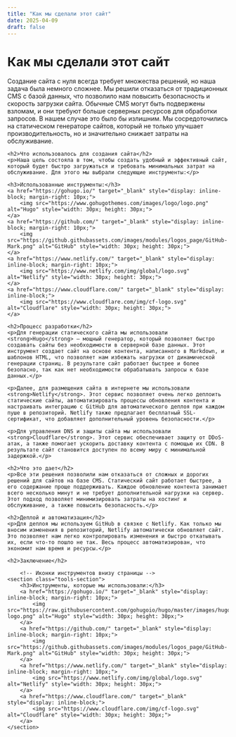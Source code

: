 ```yaml
---
title: "Как мы сделали этот сайт"
date: 2025-04-09
draft: false
---
```


<body>
    <h1>Как мы сделали этот сайт</h1>
    <p>Создание сайта с нуля всегда требует множества решений, но наша задача была немного сложнее. Мы решили отказаться от традиционных CMS с базой данных, что позволило нам повысить безопасность и скорость загрузки сайта. Обычные CMS могут быть подвержены взломам, и они требуют больше серверных ресурсов для обработки запросов. В нашем случае это было бы излишним. Мы сосредоточились на статическом генераторе сайтов, который не только улучшает производительность, но и значительно снижает затраты на обслуживание.</p>

    <h2>Что использовалось для создания сайта</h2>
    <p>Наша цель состояла в том, чтобы создать удобный и эффективный сайт, который будет быстро загружаться и требовать минимальных затрат на обслуживание. Для этого мы выбрали следующие инструменты:</p>

    <h3>Использованные инструменты:</h3>
    <a href="https://gohugo.io/" target="_blank" style="display: inline-block; margin-right: 10px;">
        <img src="https://www.gohugothemes.com/images/logo/logo.png" alt="Hugo" style="width: 30px; height: 30px;">
    </a>
    <a href="https://github.com/" target="_blank" style="display: inline-block; margin-right: 10px;">
        <img src="https://github.githubassets.com/images/modules/logos_page/GitHub-Mark.png" alt="GitHub" style="width: 30px; height: 30px;">
    </a>
    <a href="https://www.netlify.com/" target="_blank" style="display: inline-block; margin-right: 10px;">
        <img src="https://www.netlify.com/img/global/logo.svg" alt="Netlify" style="width: 30px; height: 30px;">
    </a>
    <a href="https://www.cloudflare.com/" target="_blank" style="display: inline-block;">
        <img src="https://www.cloudflare.com/img/cf-logo.svg" alt="Cloudflare" style="width: 30px; height: 30px;">
    </a>

    <h2>Процесс разработки</h2>
    <p>Для генерации статического сайта мы использовали <strong>Hugo</strong> — мощный генератор, который позволяет быстро создавать сайты без необходимости в серверной базе данных. Этот инструмент создает сайт на основе контента, написанного в Markdown, и шаблонов HTML, что позволяет нам избежать нагрузки от динамической генерации страниц. В результате сайт работает быстрее и более безопасно, так как нет необходимости обрабатывать запросы к базе данных.</p>

    <p>Далее, для размещения сайта в интернете мы использовали <strong>Netlify</strong>. Этот сервис позволяет очень легко деплоить статические сайты, автоматизировать процессы обновления контента и настраивать интеграцию с GitHub для автоматического деплоя при каждом пуше в репозиторий. Netlify также предлагает бесплатный SSL-сертификат, что добавляет дополнительный уровень безопасности.</p>

    <p>Для управления DNS и защиты сайта мы использовали <strong>Cloudflare</strong>. Этот сервис обеспечивает защиту от DDoS-атак, а также помогает ускорить доставку контента с помощью их CDN. В результате сайт становится доступен по всему миру с минимальной задержкой.</p>

    <h2>Что это дает</h2>
    <p>Все эти решения позволили нам отказаться от сложных и дорогих решений для сайтов на базе CMS. Статический сайт работает быстрее, а его содержание проще поддерживать. Каждое обновление контента занимает всего несколько минут и не требует дополнительной нагрузки на сервер. Этот подход позволяет минимизировать затраты на хостинг и обслуживание, а также повысить безопасность.</p>

    <h2>Деплой и автоматизация</h2>
    <p>Для деплоя мы используем GitHub в связке с Netlify. Как только мы вносим изменения в репозиторий, Netlify автоматически обновляет сайт. Это позволяет нам легко контролировать изменения и быстро откатывать их, если что-то пошло не так. Весь процесс автоматизирован, что экономит нам время и ресурсы.</p>

    <h2>Заключение</h2>

        <!-- Иконки инструментов внизу страницы -->
    <section class="tools-section">
        <h3>Инструменты, которые мы использовали:</h3>
        <a href="https://gohugo.io/" target="_blank" style="display: inline-block; margin-right: 10px;">
            <img src="https://raw.githubusercontent.com/gohugoio/hugo/master/images/hugo-logo.png" alt="Hugo" style="width: 30px; height: 30px;">
        </a>
        <a href="https://github.com/" target="_blank" style="display: inline-block; margin-right: 10px;">
            <img src="https://github.githubassets.com/images/modules/logos_page/GitHub-Mark.png" alt="GitHub" style="width: 30px; height: 30px;">
        </a>
        <a href="https://www.netlify.com/" target="_blank" style="display: inline-block; margin-right: 10px;">
            <img src="https://www.netlify.com/img/global/logo.svg" alt="Netlify" style="width: 30px; height: 30px;">
        </a>
        <a href="https://www.cloudflare.com/" target="_blank" style="display: inline-block;">
            <img src="https://www.cloudflare.com/img/cf-logo.svg" alt="Cloudflare" style="width: 30px; height: 30px;">
        </a>
    </section>
</body>
